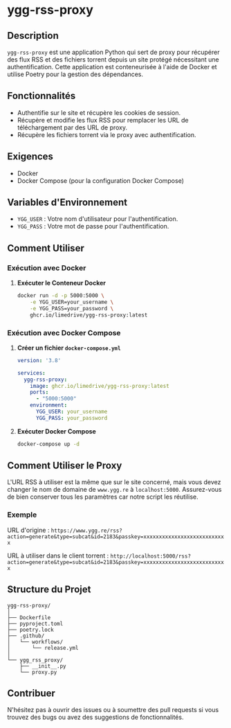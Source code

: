 # ygg-rss-proxy

## Description

`ygg-rss-proxy` est une application Python qui sert de proxy pour récupérer des flux RSS et des fichiers torrent depuis un site protégé nécessitant une authentification. Cette application est conteneurisée à l'aide de Docker et utilise Poetry pour la gestion des dépendances.

## Fonctionnalités

- Authentifie sur le site et récupère les cookies de session.
- Récupère et modifie les flux RSS pour remplacer les URL de téléchargement par des URL de proxy.
- Récupère les fichiers torrent via le proxy avec authentification.

## Exigences

- Docker
- Docker Compose (pour la configuration Docker Compose)

## Variables d'Environnement

- `YGG_USER` : Votre nom d'utilisateur pour l'authentification.
- `YGG_PASS` : Votre mot de passe pour l'authentification.

## Comment Utiliser

### Exécution avec Docker

1. **Exécuter le Conteneur Docker**

   ```bash
   docker run -d -p 5000:5000 \
       -e YGG_USER=your_username \
       -e YGG_PASS=your_password \
       ghcr.io/limedrive/ygg-rss-proxy:latest
   ```

### Exécution avec Docker Compose

1. **Créer un fichier `docker-compose.yml`**

   ```yaml
   version: '3.8'

   services:
     ygg-rss-proxy:
       image: ghcr.io/limedrive/ygg-rss-proxy:latest
       ports:
         - "5000:5000"
       environment:
         YGG_USER: your_username
         YGG_PASS: your_password
   ```

2. **Exécuter Docker Compose**

   ```bash
   docker-compose up -d
   ```

## Comment Utiliser le Proxy

L'URL RSS à utiliser est la même que sur le site concerné, mais vous devez changer le nom de domaine de `www.ygg.re` à `localhost:5000`. Assurez-vous de bien conserver tous les paramètres car notre script les réutilise.

### Exemple

URL d'origine : `https://www.ygg.re/rss?action=generate&type=subcat&id=2183&passkey=xxxxxxxxxxxxxxxxxxxxxxxxxxx`

URL à utiliser dans le client torrent : `http://localhost:5000/rss?action=generate&type=subcat&id=2183&passkey=xxxxxxxxxxxxxxxxxxxxxxxxxxx`


## Structure du Projet

```
ygg-rss-proxy/
│
├── Dockerfile
├── pyproject.toml
├── poetry.lock
├── .github/
│   └── workflows/
│       └── release.yml
│
└── ygg_rss_proxy/
    ├── __init__.py
    └── proxy.py
```

## Contribuer

N'hésitez pas à ouvrir des issues ou à soumettre des pull requests si vous trouvez des bugs ou avez des suggestions de fonctionnalités.